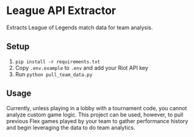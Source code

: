 # League API Extractor

Extracts League of Legends match data for team analysis.

## Setup
1. `pip install -r requirements.txt`
2. Copy `.env.example` to `.env` and add your Riot API key
3. Run `python pull_team_data.py`

## Usage
Currently, unless playing in a lobby with a tournament code, you cannot analyze custom game logic. This project can be used, however, to pull previous Flex games played by your team to gather performance history and begin leveraging the data to do team analytics.